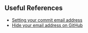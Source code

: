 ## Useful References

* [Setting your commit email address](https://docs.github.com/en/github/setting-up-and-managing-your-github-user-account/setting-your-commit-email-address)
* [Hide your email address on GitHub](https://www.meziantou.net/hide-your-email-address-on-github.htm)
